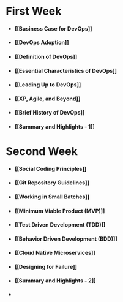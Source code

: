 # First Week
- #### [[Business Case for DevOps]]
- #### [[DevOps Adoption]]
- #### [[Definition of DevOps]]
- #### [[Essential Characteristics of DevOps]]
- #### [[Leading Up to DevOps]]
- #### [[XP, Agile, and Beyond]]
- #### [[Brief History of DevOps]]
- #### [[Summary and Highlights - 1]]

# Second Week

- #### [[Social Coding Principles]]
- #### [[Git Repository Guidelines]]
- #### [[Working in Small Batches]]
- #### [[Minimum Viable Product (MVP)]]
- #### [[Test Driven Development (TDD)]]
- #### [[Behavior Driven Development (BDD)]]
- #### [[Cloud Native Microservices]]
- #### [[Designing for Failure]]
- #### [[Summary and Highlights - 2]]
- 